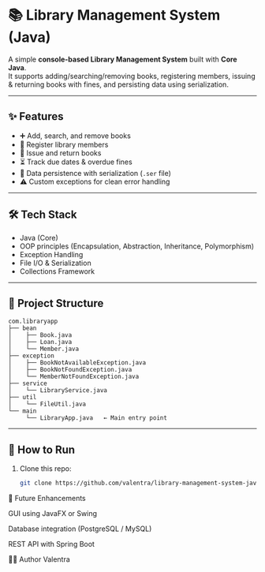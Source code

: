# 📚 Library Management System (Java)

A simple **console-based Library Management System** built with **Core Java**.  
It supports adding/searching/removing books, registering members, issuing & returning books with fines, and persisting data using serialization.

---

## ✨ Features
- ➕ Add, search, and remove books
- 👤 Register library members
- 📖 Issue and return books
- ⏳ Track due dates & overdue fines
- 💾 Data persistence with serialization (`.ser` file)
- ⚠ Custom exceptions for clean error handling

---

## 🛠 Tech Stack
- Java (Core)
- OOP principles (Encapsulation, Abstraction, Inheritance, Polymorphism)
- Exception Handling
- File I/O & Serialization
- Collections Framework

---

## 📁 Project Structure

    com.libraryapp
    ├── bean          
    │    ├── Book.java           
    │    ├── Loan.java
    │    └── Member.java        
    ├── exception
    │    ├── BookNotAvailableException.java
    │    ├── BookNotFoundException.java
    │    └── MemberNotFoundException.java
    ├── service
    │    └── LibraryService.java
    ├── util
    │    └── FileUtil.java
    └── main
         └── LibraryApp.java   ← Main entry point

---

## 🚀 How to Run
1. Clone this repo:
   ```bash
   git clone https://github.com/valentra/library-management-system-java.git

📌 Future Enhancements

GUI using JavaFX or Swing

Database integration (PostgreSQL / MySQL)

REST API with Spring Boot

👨‍💻 Author
Valentra
